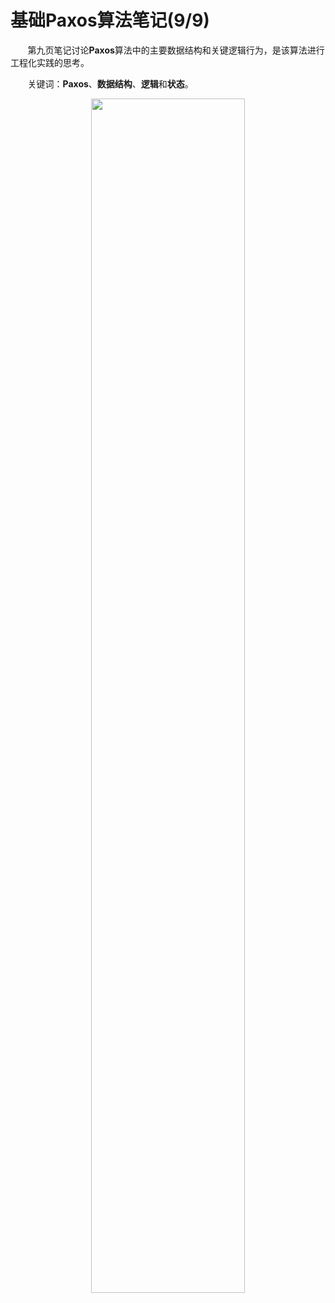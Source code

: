 # 基础Paxos算法笔记(9/9)

&nbsp;&nbsp;&nbsp;&nbsp;&nbsp;&nbsp;&nbsp;第九页笔记讨论**Paxos**算法中的主要数据结构和关键逻辑行为，是该算法进行工程化实践的思考。

&nbsp;&nbsp;&nbsp;&nbsp;&nbsp;&nbsp;&nbsp;关键词：**Paxos**、**数据结构**、**逻辑**和**状态**。

<center>
<img src="https://weipeng2k.github.io/hot-wind/resources/basic-paxos-9-pages-notes/paxos-note-9.jpg" width="70%">
</center>
